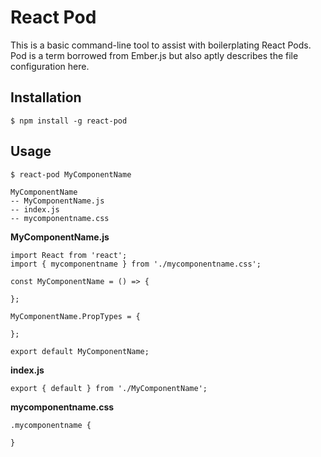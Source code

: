 # React Pod

This is a basic command-line tool to assist with boilerplating React Pods. Pod is a term
borrowed from Ember.js but also aptly describes the file configuration here.

## Installation

`$ npm install -g react-pod`

## Usage

`$ react-pod MyComponentName`

```
MyComponentName
-- MyComponentName.js
-- index.js
-- mycomponentname.css
```

__MyComponentName.js__
```
import React from 'react';
import { mycomponentname } from './mycomponentname.css';

const MyComponentName = () => {

};

MyComponentName.PropTypes = {

};

export default MyComponentName;
```

__index.js__
```
export { default } from './MyComponentName';
```

__mycomponentname.css__
```
.mycomponentname {

}
```
